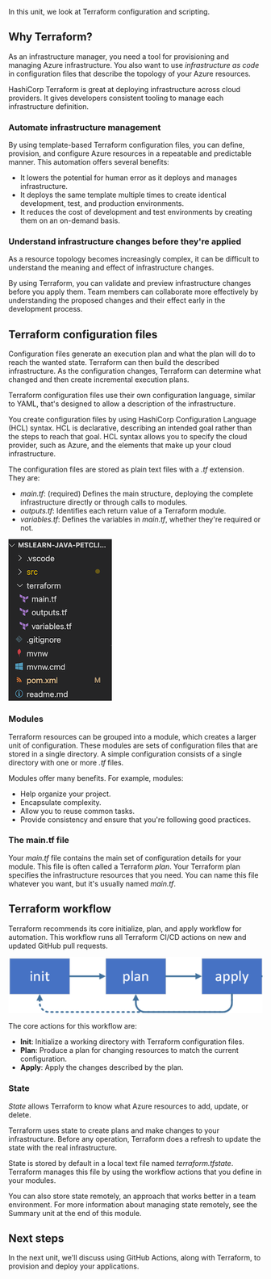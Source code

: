 In this unit, we look at Terraform configuration and scripting.

## Why Terraform?

As an infrastructure manager, you need a tool for provisioning and managing Azure infrastructure. You also want to use *infrastructure as code* in configuration files that describe the topology of your Azure resources.

HashiCorp Terraform is great at deploying infrastructure across cloud providers. It gives developers consistent tooling to manage each infrastructure definition.

### Automate infrastructure management

By using template-based Terraform configuration files, you can define, provision, and configure Azure resources in a repeatable and predictable manner. This automation offers several benefits:

- It lowers the potential for human error as it deploys and manages infrastructure.
- It deploys the same template multiple times to create identical development, test, and production environments.
- It reduces the cost of development and test environments by creating them on an on-demand basis.

### Understand infrastructure changes before they're applied

As a resource topology becomes increasingly complex, it can be difficult to understand the meaning and effect of infrastructure changes.

By using Terraform, you can validate and preview infrastructure changes before you apply them. Team members can collaborate more effectively by understanding the proposed changes and their effect early in the development process. 

## Terraform configuration files

Configuration files generate an execution plan and what the plan will do to reach the wanted state. Terraform can then build the described infrastructure. As the configuration changes, Terraform can determine what changed and then create incremental execution plans.

Terraform configuration files use their own configuration language, similar to YAML, that's designed to allow a description of the infrastructure. 

You create configuration files by using HashiCorp Configuration Language (HCL) syntax. HCL is declarative, describing an intended goal rather than the steps to reach that goal. HCL syntax allows you to specify the cloud provider, such as Azure, and the elements that make up your cloud infrastructure.

The configuration files are stored as plain text files with a *.tf* extension. They are:

- *main.tf*: (required) Defines the main structure, deploying the complete infrastructure directly or through calls to modules.
- *outputs.tf*: Identifies each return value of a Terraform module.
- *variables.tf*: Defines the variables in *main.tf*, whether they're required or not.

![Screenshot of the Terraform configuration structure.](../media/3-config.png)

### Modules

Terraform resources can be grouped into a module, which creates a larger unit of configuration. These modules are sets of configuration files that are stored in a single directory. A simple configuration consists of a single directory with one or more *.tf* files.

Modules offer many benefits. For example, modules:

- Help organize your project.
- Encapsulate complexity.
- Allow you to reuse common tasks.
- Provide consistency and ensure that you're following good practices.

### The main.tf file

Your *main.tf* file contains the main set of configuration details for your module. This file is often called a Terraform _plan_. Your Terraform plan specifies the infrastructure resources that you need. You can name this file whatever you want, but it's usually named *main.tf*.

## Terraform workflow

Terraform recommends its core initialize, plan, and apply workflow for automation. This workflow runs all Terraform CI/CD actions on new and updated GitHub pull requests.

![Diagram of the Terraform workflow, displaying the core actions Init, Plan, and Apply.](../media/3-workflow.png)

The core actions for this workflow are:

- **Init**: Initialize a working directory with Terraform configuration files.
- **Plan**: Produce a plan for changing resources to match the current configuration.
- **Apply**: Apply the changes described by the plan.

### State

*State* allows Terraform to know what Azure resources to add, update, or delete.

Terraform uses state to create plans and make changes to your infrastructure. Before any operation, Terraform does a refresh to update the state with the real infrastructure.

State is stored by default in a local text file named *terraform.tfstate*. Terraform manages this file by using the workflow actions that you define in your modules.

You can also store state remotely, an approach that works better in a team environment. For more information about managing state remotely, see the Summary unit at the end of this module.

## Next steps

In the next unit, we'll discuss using GitHub Actions, along with Terraform, to provision and deploy your applications.
